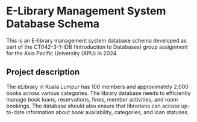 # E-Library Management System Database Schema

This is an E-library management system database schema developed as part of the CT042-3-1-IDB (Introduction to Databases) group assignment for the Asia Pacific University (APU) in 2024.

## Project description

The eLibrary in Kuala Lumpur has 100 members and approximately 2,000 books across various categories. The library database needs to efficiently manage book loans, reservations, fines, member activities, and room bookings. The database should also ensure that librarians can access up-to-date information about book availability, categories, and loan statuses.
